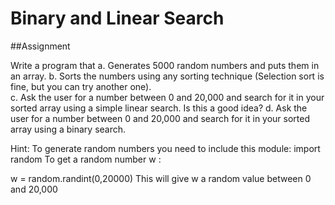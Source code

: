 # Binary and Linear Search

##Assignment

Write a program that 
a.	Generates 5000 random numbers and puts them in an array.
b.	Sorts the numbers using any sorting technique (Selection sort is fine, but you can try another one).  
c.	Ask the user for a number between 0 and 20,000 and search for it in your sorted array using a simple linear search. Is this a good idea?
d.	Ask the user for a number between 0 and 20,000 and search for it in your sorted array using a binary search.

Hint: To generate random numbers you need to include this module:
import random
To get a random number w :  

w = random.randint(0,20000) 
This will give w a random value between 0 and 20,000
